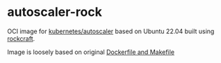 # autoscaler-rock
OCI image for [kubernetes/autoscaler](https://github.com/kubernetes/autoscaler) based on Ubuntu 22.04 built using [rockcraft](https://github.com/canonical/rockcraft). 

Image is loosely based on original [Dockerfile and Makefile](https://github.com/kubernetes/autoscaler/tree/cluster-autoscaler-1.24.0/cluster-autoscaler)